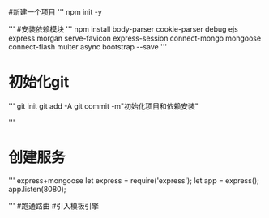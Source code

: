 #新建一个项目
'''
npm init -y

'''
#安装依赖模块
'''
npm install body-parser cookie-parser debug ejs express morgan serve-favicon express-session connect-mongo mongoose connect-flash multer async bootstrap --save
'''
# 初始化git
'''
git init
git add -A
git commit -m"初始化项目和依赖安装"

'''
# 创建服务
'''
express+mongoose
let express = require('express');
let app = express();
app.listen(8080);

'''
#跑通路由
#引入模板引擎


